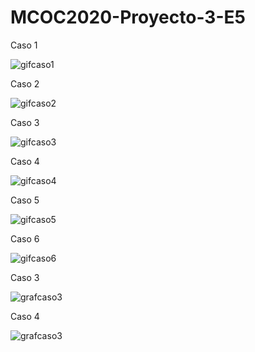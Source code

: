 # MCOC2020-Proyecto-3-E5
Caso 1

![gifcaso1](https://raw.githubusercontent.com/IgnacioInostroza/MCOC2020-Proyecto-3-E5/main/GIF_Caso_1.gif)

Caso 2

![gifcaso2](https://raw.githubusercontent.com/IgnacioInostroza/MCOC2020-Proyecto-3-E5/main/GIF_Caso_2.gif)

Caso 3

![gifcaso3](https://raw.githubusercontent.com/IgnacioInostroza/MCOC2020-Proyecto-3-E5/main/GIF_Caso_3.gif)

Caso 4

![gifcaso4](https://raw.githubusercontent.com/IgnacioInostroza/MCOC2020-Proyecto-3-E5/main/GIF_Caso_4.gif)

Caso 5

![gifcaso5](https://raw.githubusercontent.com/IgnacioInostroza/MCOC2020-Proyecto-3-E5/main/GIF_Caso_5.gif)

Caso 6

![gifcaso6](https://raw.githubusercontent.com/IgnacioInostroza/MCOC2020-Proyecto-3-E5/main/GIF_Caso_6.gif)


Caso 3 

![grafcaso3](https://raw.githubusercontent.com/IgnacioInostroza/MCOC2020-Proyecto-3-E5/main/Caso3.jpeg)

Caso 4

![grafcaso3](https://raw.githubusercontent.com/IgnacioInostroza/MCOC2020-Proyecto-3-E5/main/Caso4.jpeg)

